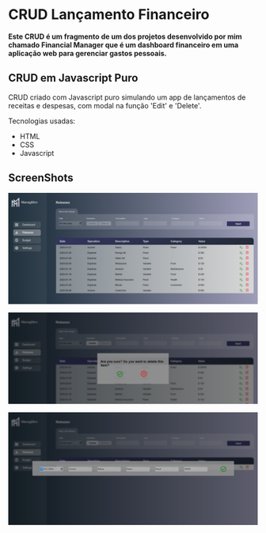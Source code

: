 <h1>CRUD Lançamento Financeiro</h1>

**Este CRUD é um fragmento de um dos projetos desenvolvido por mim chamado Financial Manager que é um dashboard financeiro em uma aplicação web para gerenciar gastos pessoais.**

<h2>CRUD em Javascript Puro</h2>

CRUD criado com Javascript puro simulando um app de lançamentos de receitas e despesas, com modal na função 'Edit' e 'Delete'.

Tecnologias usadas:

- HTML
- CSS
- Javascript

<h2>ScreenShots</h2>

![prin-app](/img/print-app.png)

![prin-app02](/img/print-app02.png)

![prin-app03](/img/print-app03.png)